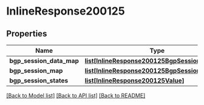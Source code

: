 # InlineResponse200125

## Properties
Name | Type | Description | Notes
------------ | ------------- | ------------- | -------------
**bgp_session_data_map** | [**list[InlineResponse200125BgpSessionDataMap]**](InlineResponse200125BgpSessionDataMap.md) |  | [optional] 
**bgp_session_map** | [**list[InlineResponse200125BgpSessionDataMap]**](InlineResponse200125BgpSessionDataMap.md) |  | [optional] 
**bgp_session_states** | [**list[InlineResponse200125Value]**](InlineResponse200125Value.md) |  | [optional] 

[[Back to Model list]](../README.md#documentation-for-models) [[Back to API list]](../README.md#documentation-for-api-endpoints) [[Back to README]](../README.md)

